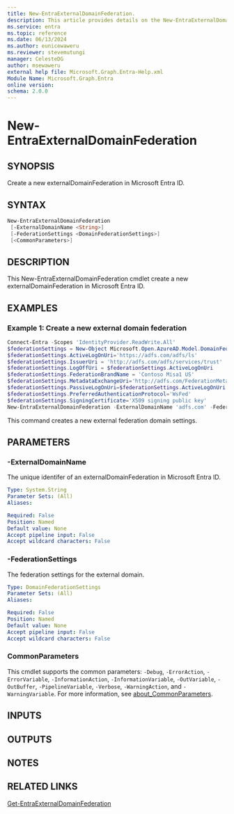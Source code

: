 ```yaml
---
title: New-EntraExternalDomainFederation.
description: This article provides details on the New-EntraExternalDomainFederation command.
ms.service: entra
ms.topic: reference
ms.date: 06/13/2024
ms.author: eunicewaweru
ms.reviewer: stevemutungi
manager: CelesteDG
author: msewaweru
external help file: Microsoft.Graph.Entra-Help.xml
Module Name: Microsoft.Graph.Entra
online version:
schema: 2.0.0
---
```


# New-EntraExternalDomainFederation

## SYNOPSIS

Create a new externalDomainFederation in Microsoft Entra ID.

## SYNTAX

```powershell
New-EntraExternalDomainFederation
 [-ExternalDomainName <String>]
 [-FederationSettings <DomainFederationSettings>] 
 [<CommonParameters>]
```

## DESCRIPTION

This New-EntraExternalDomainFederation cmdlet create a new externalDomainFederation in Microsoft Entra ID.

## EXAMPLES

### Example 1: Create a new external domain federation

```powershell
Connect-Entra -Scopes 'IdentityProvider.ReadWrite.All'
$federationSettings = New-Object Microsoft.Open.AzureAD.Model.DomainFederationSettings
$federationSettings.ActiveLogOnUri='https://adfs.com/adfs/ls'
$federationSettings.IssuerUri = 'http://adfs.com/adfs/services/trust'
$federationSettings.LogOffUri = $federationSettings.ActiveLogOnUri
$federationSettings.FederationBrandName = 'Contoso Misa1 US'
$federationSettings.MetadataExchangeUri='http://adfs.com/FederationMetadata.xml'
$federationSettings.PassiveLogOnUri=$federationSettings.ActiveLogOnUri
$federationSettings.PreferredAuthenticationProtocol='WsFed'
$federationSettings.SigningCertificate='X509 signing public key'
New-EntraExternalDomainFederation -ExternalDomainName 'adfs.com' -FederationSettings $federationSettings
```

This command creates a new external federation domain settings.

## PARAMETERS

### -ExternalDomainName

The unique identifer of an externalDomainFederation in Microsoft Entra ID.

```yaml
Type: System.String
Parameter Sets: (All)
Aliases:

Required: False
Position: Named
Default value: None
Accept pipeline input: False
Accept wildcard characters: False
```

### -FederationSettings

The federation settings for the external domain.

```yaml
Type: DomainFederationSettings
Parameter Sets: (All)
Aliases:

Required: False
Position: Named
Default value: None
Accept pipeline input: False
Accept wildcard characters: False
```

### CommonParameters

This cmdlet supports the common parameters: `-Debug`, `-ErrorAction`, `-ErrorVariable`, `-InformationAction`, `-InformationVariable`, `-OutVariable`, `-OutBuffer`, `-PipelineVariable`, `-Verbose`, `-WarningAction`, and `-WarningVariable`. For more information, see [about_CommonParameters](https://go.microsoft.com/fwlink/?LinkID=113216).

## INPUTS

## OUTPUTS

## NOTES

## RELATED LINKS

[Get-EntraExternalDomainFederation](Get-EntraApplicationPolicy.md)
